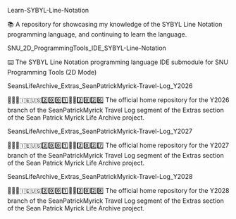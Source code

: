 
Learn-SYBYL-Line-Notation

📚️ A repository for showcasing my knowledge of the SYBYL Line Notation programming language, and continuing to learn the language. 

SNU_2D_ProgrammingTools_IDE_SYBYL-Line-Notation

⌨️ The SYBYL Line Notation programming language IDE submodule for SNU Programming Tools (2D Mode)

SeansLifeArchive_Extras_SeanPatrickMyrick-Travel-Log_Y2026

👨‍🦱️🏴󠁧󠁢󠁷󠁬󠁳󠁿️🇮🇪️🇺🇸️2️⃣️0️⃣️0️⃣️1️⃣️📂️💼️2️⃣️0️⃣️2️⃣️6️⃣️ The official home repository for the Y2026 branch of the SeanPatrickMyrick Travel Log segment of the Extras section of the Sean Patrick Myrick Life Archive project. 

SeansLifeArchive_Extras_SeanPatrickMyrick-Travel-Log_Y2027

👨‍🦱️🏴󠁧󠁢󠁷󠁬󠁳󠁿️🇮🇪️🇺🇸️2️⃣️0️⃣️0️⃣️1️⃣️📂️💼️2️⃣️0️⃣️2️⃣️7️⃣️ The official home repository for the Y2027 branch of the SeanPatrickMyrick Travel Log segment of the Extras section of the Sean Patrick Myrick Life Archive project. 

SeansLifeArchive_Extras_SeanPatrickMyrick-Travel-Log_Y2028

👨‍🦱️🏴󠁧󠁢󠁷󠁬󠁳󠁿️🇮🇪️🇺🇸️2️⃣️0️⃣️0️⃣️1️⃣️📂️💼️2️⃣️0️⃣️2️⃣️8️⃣️ The official home repository for the Y2028 branch of the SeanPatrickMyrick Travel Log segment of the Extras section of the Sean Patrick Myrick Life Archive project. 

